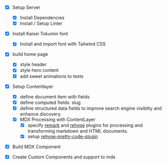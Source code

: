 * [x] Setup Server
  * [x] Install Dependencies
  * [x] Install / Setup Linter
* [x] Install Kaisei Tokumin font
  * [x] Install and import font with Tailwind CSS
* [x] build home page
  * [x] style header 
  * [x] style hero content
  * [x] add sweet animations to texts

* [x] Setup Contentlayer
  * [x] define document item with fields 
  * [x] define computed fields: slug
  * [x] define structured data fields to improve search engine  visiblity and enhance discovery.
  * [x] MDX Processing with ContentLayer
    * [x] specify [remark](https://remark.js.org/) and [rehype](https://github.com/rehypejs/rehype) plugins for processing and transforming markdown and HTML documents.
    * [x] setup [rehype-pretty-code-plugin](https://rehype-pretty-code.netlify.app/)

* [x] Build MDX Component
 * [x] Create Custom Components and support to mdx

